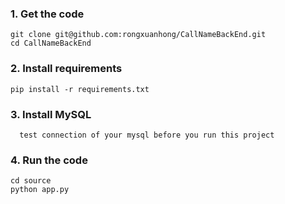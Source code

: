 ### 1. Get the code
    git clone git@github.com:rongxuanhong/CallNameBackEnd.git
    cd CallNameBackEnd

### 2. Install requirements 
    pip install -r requirements.txt
### 3. Install MySQL
	  test connection of your mysql before you run this project

### 4. Run the code
    cd source
    python app.py
